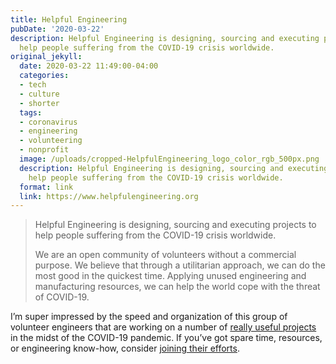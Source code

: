 ```yaml
---
title: Helpful Engineering
pubDate: '2020-03-22'
description: Helpful Engineering is designing, sourcing and executing projects to
  help people suffering from the COVID-19 crisis worldwide.
original_jekyll:
  date: 2020-03-22 11:49:00-04:00
  categories:
  - tech
  - culture
  - shorter
  tags:
  - coronavirus
  - engineering
  - volunteering
  - nonprofit
  image: /uploads/cropped-HelpfulEngineering_logo_color_rgb_500px.png
  description: Helpful Engineering is designing, sourcing and executing projects to
    help people suffering from the COVID-19 crisis worldwide.
  format: link
  link: https://www.helpfulengineering.org
---
```


> Helpful Engineering is designing, sourcing and executing projects to help people suffering from the COVID-19 crisis worldwide.
> 
> We are an open community of volunteers without a commercial purpose. We believe that through a utilitarian approach, we can do the most good in the quickest time. Applying unused engineering and manufacturing resources, we can help the world cope with the threat of COVID-19.

I’m super impressed by the speed and organization of this group of volunteer engineers that are working on a number of [really useful projects](https://docs.google.com/document/d/1cM87eJdXhP_8e9gJJZ_SnZXdo_huWsBmMzcqYWbhEOg/edit#heading=h.ri325rphx0lu) in the midst of the COVID-19 pandemic. If you’ve got spare time, resources, or engineering know-how, consider [joining their efforts](https://docs.google.com/forms/d/e/1FAIpQLScu-4OOB5dGLWoSIA33CkAH__LE6b_M2PKRh0z6PMavL39uUQ/viewform).
